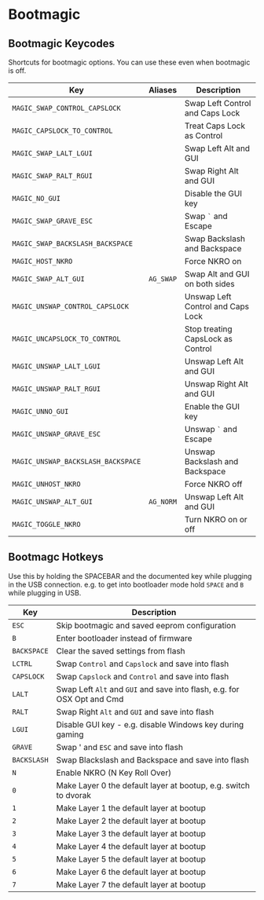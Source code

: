# Bootmagic

<!-- FIXME: Describe the bootmagic feature here. -->

## Bootmagic Keycodes

Shortcuts for bootmagic options. You can use these even when bootmagic is off.

|Key                               |Aliases  |Description                         |
|----------------------------------|---------|------------------------------------|
|`MAGIC_SWAP_CONTROL_CAPSLOCK`     |         |Swap Left Control and Caps Lock     |
|`MAGIC_CAPSLOCK_TO_CONTROL`       |         |Treat Caps Lock as Control          |
|`MAGIC_SWAP_LALT_LGUI`            |         |Swap Left Alt and GUI               |
|`MAGIC_SWAP_RALT_RGUI`            |         |Swap Right Alt and GUI              |
|`MAGIC_NO_GUI`                    |         |Disable the GUI key                 |
|`MAGIC_SWAP_GRAVE_ESC`            |         |Swap <code>&#96;</code> and Escape  |
|`MAGIC_SWAP_BACKSLASH_BACKSPACE`  |         |Swap Backslash and Backspace        |
|`MAGIC_HOST_NKRO`                 |         |Force NKRO on                       |
|`MAGIC_SWAP_ALT_GUI`              |`AG_SWAP`|Swap Alt and GUI on both sides      |
|`MAGIC_UNSWAP_CONTROL_CAPSLOCK`   |         |Unswap Left Control and Caps Lock   |
|`MAGIC_UNCAPSLOCK_TO_CONTROL`     |         |Stop treating CapsLock as Control   |
|`MAGIC_UNSWAP_LALT_LGUI`          |         |Unswap Left Alt and GUI             |
|`MAGIC_UNSWAP_RALT_RGUI`          |         |Unswap Right Alt and GUI            |
|`MAGIC_UNNO_GUI`                  |         |Enable the GUI key                  |
|`MAGIC_UNSWAP_GRAVE_ESC`          |         |Unswap <code>&#96;</code> and Escape|
|`MAGIC_UNSWAP_BACKSLASH_BACKSPACE`|         |Unswap Backslash and Backspace      |
|`MAGIC_UNHOST_NKRO`               |         |Force NKRO off                      |
|`MAGIC_UNSWAP_ALT_GUI`            |`AG_NORM`|Unswap Left Alt and GUI             |
|`MAGIC_TOGGLE_NKRO`               |         |Turn NKRO on or off                 |


## Bootmagc Hotkeys

Use this by holding the SPACEBAR and the documented key while
plugging in the USB connection. e.g. to get into bootloader mode
hold `SPACE` and `B` while plugging in USB.


|Key        |Description                                                             |
|-----------|------------------------------------------------------------------------|
|`ESC`      | Skip bootmagic and saved eeprom configuration                          |
|`B`        | Enter bootloader instead of firmware                                   |
|`BACKSPACE`| Clear the saved settings from flash                                    |
|`LCTRL`    | Swap `Control` and `Capslock` and save into flash                      |
|`CAPSLOCK` | Swap `Capslock` and `Control` and save into flash                      |
|`LALT`     | Swap Left `Alt` and `GUI` and save into flash, e.g. for OSX Opt and Cmd|
|`RALT`     | Swap Right `Alt` and `GUI` and save into flash                         |
|`LGUI`     | Disable GUI key - e.g. disable Windows key during gaming               |
|`GRAVE`    | Swap &#39; and `ESC` and save into flash                               |
|`BACKSLASH`| Swap Blackslash and Backspace and save into flash                      |
|`N`        | Enable NKRO (N Key Roll Over)                                          |
|`0`        | Make Layer 0 the default layer at bootup, e.g. switch to dvorak        |
|`1`        | Make Layer 1 the default layer at bootup                               |
|`2`        | Make Layer 2 the default layer at bootup                               |
|`3`        | Make Layer 3 the default layer at bootup                               |
|`4`        | Make Layer 4 the default layer at bootup                               |
|`5`        | Make Layer 5 the default layer at bootup                               |
|`6`        | Make Layer 6 the default layer at bootup                               |
|`7`        | Make Layer 7 the default layer at bootup                               |





